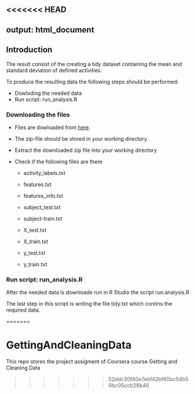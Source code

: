 <<<<<<< HEAD
---
output: html_document
---
## Introduction
The result consist of the creating a tidy dataset containing the mean and standard deviation of defined activities.

To produce the resulting data the following steps should be performed:
+ Dowloding the needed data
+ Run script: run_analysis.R

### Downloading the files
+ Files are dowloaded from [here](https://d396qusza40orc.cloudfront.net/getdata%2Fprojectfiles%2FUCI%20HAR%20Dataset.zip).
+ The zip-file should be stored in your working directory.
+ Extract the downloaded zip file into your working directory
+ Check if the following files are there

    + activity_labels.txt

    + features.txt

    + features_info.txt

    + subject_test.txt

    + subject-train.txt

    + X_test.txt

    + X_train.txt

    + y_test.txt

    + y_train.txt

### Run script: run_analysis.R
After the needed data is downloade run in R Studio the script run.analysis.R

The last step in this script is writing the file tidy.txt which contins the required data.

=======
# GettingAndCleaningData
This repo stores the project assigment of Coursera course Getting and Cleaning Data
>>>>>>> 52ddc30f40e7ebf42bf60bc54b50bc05ccb28b46
